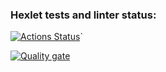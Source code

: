 ### Hexlet tests and linter status:
[![Actions Status](https://github.com/Vikakisa/frontend-project-44/actions/workflows/hexlet-check.yml/badge.svg)](https://github.com/Vikakisa/frontend-project-44/actions)`

[![Quality gate](https://sonarcloud.io/api/project_badges/quality_gate?project=Vikakisa_frontend-project-44)](https://sonarcloud.io/summary/new_code?id=Vikakisa_frontend-project-44)